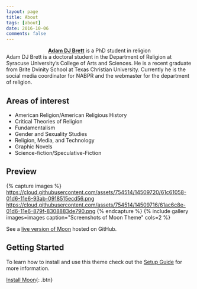 ```yaml
---
layout: page
title: About
tags: [about]
date: 2016-10-06
comments: false
---
```

    
<center><a href="http://adamdjbrett.com"><b>Adam DJ Brett</b></a> is a PhD student in religion</center>
Adam DJ Brett is a doctoral student in the Department of Religion at Syracuse University’s College of Arts and Sciences. 
He is a recent graduate from Brite Dvinity School at Texas Christian University. 
Currently he is the social media coordinator for NABPR and the webmaster for the department of religion. 

## Areas of interest
* American Religion/American Religious History
* Critical Theories of Religion
* Fundamentalism
* Gender and Sexuality Studies
* Religion, Media, and Technology
* Graphic Novels
* Science-fiction/Speculative-Fiction

## Preview

{% capture images %}
    https://cloud.githubusercontent.com/assets/754514/14509720/61c61058-01d6-11e6-93ab-0918515ecd56.png
    https://cloud.githubusercontent.com/assets/754514/14509716/61ac6c8e-01d6-11e6-879f-8308883de790.png
{% endcapture %}
{% include gallery images=images caption="Screenshots of Moon Theme" cols=2 %}

See a [live version of Moon](http://taylantatli.github.io/Moon) hosted on GitHub.

## Getting Started

To learn how to install and use this theme check out the [Setup Guide](http://taylantatli.me/Moon/moon-theme/) for more information.
      
[Install Moon](https://github.com/TaylanTatli/Moon){: .btn}

<div
  class="fb-like"
  data-share="true"
  data-width="450"
  data-show-faces="true">
</div>
